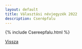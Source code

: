 ```yaml
---
layout: default
title: Választási névjegyzék 2022
description: Cserépfalu
---
```


{% include Csereepfalu.html %}

[Vissza](./)